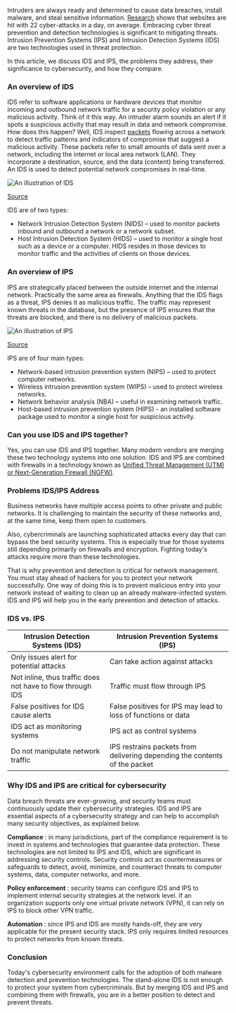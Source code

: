 Intruders are always ready and determined to cause data breaches, install malware, and steal sensitive information. [Research](https://www.sitelock.com/blog/security-by-obscurity-q2-2017/) shows that websites are hit with 22 cyber-attacks in a day, on average. Embracing cyber threat prevention and detection technologies is significant to mitigating threats. Intrusion Prevention Systems (IPS) and Intrusion Detection Systems (IDS) are two technologies used in threat protection.

In this article, we discuss IDS and IPS, the problems they address, their significance to cybersecurity, and how they compare.

### An overview of IDS

IDS refer to software applications or hardware devices that monitor incoming and outbound network traffic for a security policy violation or any malicious activity. Think of it this way. An intruder alarm sounds an alert if it spots a suspicious activity that may result in data and network compromise. How does this happen? Well, IDS inspect [packets](https://techterms.com/definition/packet#) flowing across a network to detect traffic patterns and indicators of compromise that suggest a malicious activity. These packets refer to small amounts of data sent over a network, including the internet or local area network (LAN). They incorporate a destination, source, and the data (content) being transferred. An IDS is used to detect potential network compromises in real-time.

![An illustration of IDS](/engineering-education/comparing-intrusion-detection-systems-ids-and-intrusion-prevention-systems-ips/ids-security.png)

[Source](https://www.comodo.com/ids-in-security.php)

IDS are of two types:

- Network Intrusion Detection System (NIDS) – used to monitor packets inbound and outbound a network or a network subset.
- Host Intrusion Detection System (HIDS) – used to monitor a single host such as a device or a computer. HIDS resides in those devices to monitor traffic and the activities of clients on those devices.

### An overview of IPS

IPS are strategically placed between the outside internet and the internal network. Practically the same area as firewalls. Anything that the IDS flags as a threat, IPS denies it as malicious traffic. The traffic may represent known threats in the database, but the presence of IPS ensures that the threats are blocked, and there is no delivery of malicious packets.

![An illustration of IPS](/engineering-education/comparing-intrusion-detection-systems-ids-and-intrusion-prevention-systems-ips/ips-security.png)

[Source](https://www.exabeam.com/ueba/ips-security-how-active-security-saves-time-and-stop-attacks-in-their-tracks/)

IPS are of four main types:

- Network-based intrusion prevention system (NIPS) – used to protect computer networks.
- Wireless intrusion prevention system (WIPS) – used to protect wireless networks.
- Network behavior analysis (NBA) – useful in examining network traffic.
- Host-based intrusion prevention system (HIPS) - an installed software package used to monitor a single host for suspicious activity.

### Can you use IDS and IPS together?

Yes, you can use IDS and IPS together. Many modern vendors are merging these two technology systems into one solution. IDS and IPS are combined with firewalls in a technology known as [Unified Threat Management (UTM) or Next-Generation Firewall (NGFW)](https://ostec.blog/en/perimeter/firewall-utm-ngfw-differences/).

### Problems IDS/IPS Address

Business networks have multiple access points to other private and public networks. It is challenging to maintain the security of these networks and, at the same time, keep them open to customers.

Also, cybercriminals are launching sophisticated attacks every day that can bypass the best security systems. This is especially true for those systems still depending primarily on firewalls and encryption. Fighting today&#39;s attacks require more than these technologies.

That is why prevention and detection is critical for network management. You must stay ahead of hackers for you to protect your network successfully. One way of doing this is to prevent malicious entry into your network instead of waiting to clean up an already malware-infected system. IDS and IPS will help you in the early prevention and detection of attacks.

### IDS vs. IPS

| **Intrusion Detection Systems (IDS)** | **Intrusion Prevention Systems (IPS)** |
| --- | --- |
| Only issues alert for potential attacks | Can take action against attacks |
| Not inline, thus traffic does not have to flow through IDS | Traffic must flow through IPS |
| False positives for IDS cause alerts | False positives for IPS may lead to loss of functions or data |
| IDS act as monitoring systems | IPS act as control systems |
| Do not manipulate network traffic | IPS restrains packets from delivering depending the contents of the packet |

### Why IDS and IPS are critical for cybersecurity

Data breach threats are ever-growing, and security teams must continuously update their cybersecurity strategies. IDS and IPS are essential aspects of a cybersecurity strategy and can help to accomplish many security objectives, as explained below.

**Compliance** : in many jurisdictions, part of the compliance requirement is to invest in systems and technologies that guarantee data protection. These technologies are not limited to IPS and IDS, which are significant in addressing security controls. Security controls act as countermeasures or safeguards to detect, avoid, minimize, and counteract threats to computer systems, data, computer networks, and more.

**Policy enforcement** : security teams can configure IDS and IPS to implement internal security strategies at the network level. If an organization supports only one virtual private network (VPN), it can rely on IPS to block other VPN traffic.

**Automation** : since IPS and IDS are mostly hands-off, they are very applicable for the present security stack. IPS only requires limited resources to protect networks from known threats.

### Conclusion

Today&#39;s cybersecurity environment calls for the adoption of both malware detection and prevention technologies. The stand-alone IDS is not enough to protect your system from cybercriminals. But by merging IDS and IPS and combining them with firewalls, you are in a better position to detect and prevent threats.